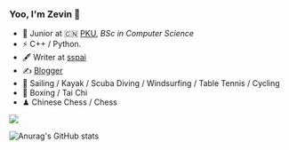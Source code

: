### Yoo, I'm Zevin 👋

- 🍻 Junior at 🇨🇳 [PKU](https://www.pku.edu.cn), _BSc in Computer Science_
- ⚡ C++ / Python.
- 🖋 Writer at [sspai](https://sspai.com/u/aw0luepf/posts)
- ✍️ [Blogger](https://haysc.tech)
- 🏃 Sailing / Kayak / Scuba Diving / Windsurfing / Table Tennis / Cycling
- 🥋 Boxing / Tai Chi
- ♟ Chinese Chess / Chess 

![](https://img.shields.io/badge/<CODE>-<JavaScript>-informational?style=flat&logo=<JavaScript>&logoColor=white&color=2bbc8a)

![Anurag's GitHub stats](https://github-readme-stats.vercel.app/api?username=zevino&count_private=true&show_icons=true&theme=radical)
